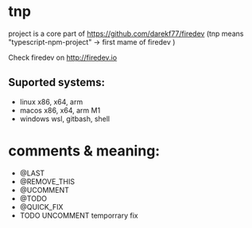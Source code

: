 # tnp 

project is a core part of  https://github.com/darekf77/firedev
(tnp means "typescript-npm-project" -> first mame of firedev )


Check firedev on http://firedev.io

## Suported systems:
- linux x86, x64, arm
- macos x86, x64, arm M1
- windows wsl, gitbash, shell

# comments & meaning:
- @LAST
- @REMOVE_THIS
- @UCOMMENT
- @TODO
- @QUICK_FIX
- TODO UNCOMMENT  temporrary fix
